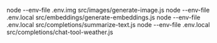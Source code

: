 node --env-file .env.img src/images/generate-image.js
node --env-file .env.local src/embeddings/generate-embeddings.js
node --env-file .env.local src/completions/summarize-text.js
node --env-file .env.local src/completions/chat-tool-weather.js